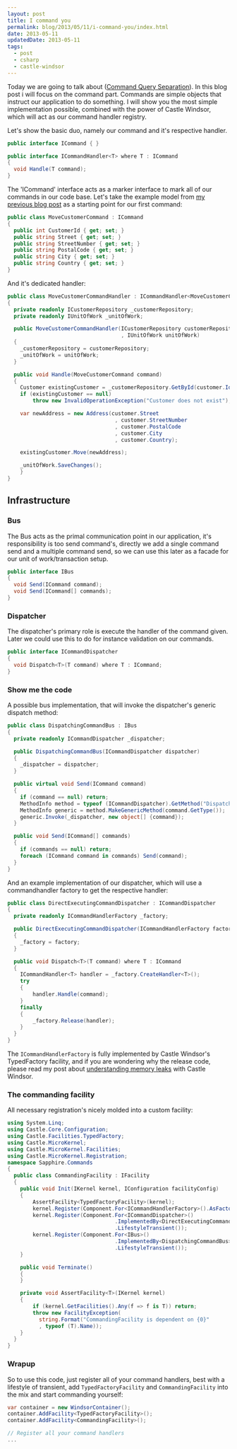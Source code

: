```yaml
---
layout: post
title: I command you
permalink: blog/2013/05/11/i-command-you/index.html
date: 2013-05-11
updatedDate: 2013-05-11
tags:
  - post
  - csharp
  - castle-windsor
---
```


Today we are going to talk about ([Command Query Separation](http://en.wikipedia.org/wiki/Command%E2%80%93query_separation)). In this blog post i will focus on the command part. Commands are simple objects that instruct our application to do something. I will show you the most simple implementation possible, combined with the power of Castle Windsor, which will act as our command handler registry.

Let's show the basic duo, namely our command and it's respective handler.

```csharp
public interface ICommand { }

public interface ICommandHandler<T> where T : ICommand
{
  void Handle(T command);
}
```

The 'ICommand' interface acts as a marker interface to mark all of our commands in our code base. Let's take the example model from [my previous blog post](/blog/2013/05/05/currying-your-monolithic-code-with-some-ddd-principles) as a starting point for our first command:

```csharp
public class MoveCustomerCommand : ICommand
{
  public int CustomerId { get; set; }
  public string Street { get; set; }
  public string StreetNumber { get; set; }
  public string PostalCode { get; set; }
  public string City { get; set; }
  public string Country { get; set; }
}
```

And it's dedicated handler:

```csharp
public class MoveCustomerCommandHandler : ICommandHandler<MoveCustomerCommand>
{
  private readonly ICustomerRepository _customerRepository;
  private readonly IUnitOfWork _unitOfWork;

  public MoveCustomerCommandHandler(ICustomerRepository customerRepository
                                    , IUnitOfWork unitOfWork)
  {
    _customerRepository = customerRepository;
    _unitOfWork = unitOfWork;
  }

  public void Handle(MoveCustomerCommand command)
  {
    Customer existingCustomer = _customerRepository.GetById(customer.Id);
    if (existingCustomer == null)
        throw new InvalidOperationException("Customer does not exist");

    var newAddress = new Address(customer.Street
                                  , customer.StreetNumber
                                  , customer.PostalCode
                                  , customer.City
                                  , customer.Country);

    existingCustomer.Move(newAddress);

    _unitOfWork.SaveChanges();
    }
}
```

## Infrastructure

### Bus

The Bus acts as the primal communication point in our application, it's responsibility is too send command's, directly we add a single command send and a multiple command send, so we can use this later as a facade for our unit of work/transaction setup.

```csharp
public interface IBus
{
  void Send(ICommand command);
  void Send(ICommand[] commands);
}
```

### Dispatcher

The dispatcher's primary role is execute the handler of the command given. Later we could use this to do for instance validation on our commands.

```csharp
public interface ICommandDispatcher
{
  void Dispatch<T>(T command) where T : ICommand;
}
```

### Show me the code

A possible bus implementation, that will invoke the dispatcher's generic dispatch method:

```csharp
public class DispatchingCommandBus : IBus
{
  private readonly ICommandDispatcher _dispatcher;

  public DispatchingCommandBus(ICommandDispatcher dispatcher)
  {
    _dispatcher = dispatcher;
  }

  public virtual void Send(ICommand command)
  {
    if (command == null) return;
    MethodInfo method = typeof (ICommandDispatcher).GetMethod("Dispatch");
    MethodInfo generic = method.MakeGenericMethod(command.GetType());
    generic.Invoke(_dispatcher, new object[] {command});
  }

  public void Send(ICommand[] commands)
  {
    if (commands == null) return;
    foreach (ICommand command in commands) Send(command);
  }
}
```

And an example implementation of our dispatcher, which will use a commandhandler factory to get the respective handler:

```csharp
public class DirectExecutingCommandDispatcher : ICommandDispatcher
{
  private readonly ICommandHandlerFactory _factory;

  public DirectExecutingCommandDispatcher(ICommandHandlerFactory factory)
  {
    _factory = factory;
  }

  public void Dispatch<T>(T command) where T : ICommand
  {
    ICommandHandler<T> handler = _factory.CreateHandler<T>();
    try
    {
        handler.Handle(command);
    }
    finally
    {
        _factory.Release(handler);
    }
  }
}
```

The `ICommandHandlerFactory` is fully implemented by Castle Windsor's TypedFactory facility, and if you are wondering why the release code, please read my post about [understanding memory leaks](/blog/2012/04/21/castle-windsor-avoid-memory-leaks-by-learning-the-underlying-mechanics) with Castle Windsor.

### The commanding facility

All necessary registration's nicely molded into a custom facility:

```csharp
using System.Linq;
using Castle.Core.Configuration;
using Castle.Facilities.TypedFactory;
using Castle.MicroKernel;
using Castle.MicroKernel.Facilities;
using Castle.MicroKernel.Registration;
namespace Sapphire.Commands
{
  public class CommandingFacility : IFacility
  {
    public void Init(IKernel kernel, IConfiguration facilityConfig)
    {
        AssertFacility<TypedFactoryFacility>(kernel);
        kernel.Register(Component.For<ICommandHandlerFactory>().AsFactory());
        kernel.Register(Component.For<ICommandDispatcher>()
                                  .ImplementedBy<DirectExecutingCommandDispatcher>()
                                  .LifestyleTransient());
        kernel.Register(Component.For<IBus>()
                                  .ImplementedBy<DispatchingCommandBus>()
                                  .LifestyleTransient());
    }

    public void Terminate()
    {
    }

    private void AssertFacility<T>(IKernel kernel)
    {
        if (kernel.GetFacilities().Any(f => f is T)) return;
        throw new FacilityException(
          string.Format("CommandingFacility is dependent on {0}"
          , typeof (T).Name));
    }
  }
}
```

### Wrapup

So to use this code, just register all of your command handlers, best with a lifestyle of transient, add `TypedFactoryFacility` and `CommandingFacility` into the mix and start commanding yourself:

```csharp
var container = new WindsorContainer();
container.AddFacility<TypedFactoryFacility>();
container.AddFacility<CommandingFacility>();

// Register all your command handlers
...
```
